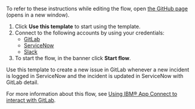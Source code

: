 To refer to these instructions while editing the flow, open [the GitHub page](https://github.com/ot4i/app-connect-templates/blob/main/resources/markdown/Create%20an%20issue%20in%20GitLab%20whenever%20a%20new%20incident%20is%20logged%20in%20ServiceNow_instructions.md) (opens in a new window).

1. Click **Use this template** to start using the template.
2. Connect to the following accounts by using your credentials:
   - [GitLab](https://ibm.biz/acgitlab)
   - [ServiceNow](https://ibm.biz/acservicenow)
   - [Slack](https://ibm.biz/acslack)
3. To start the flow, in the banner click **Start flow**.

Use this template to create a new issue in GitLab whenever a new incident is logged in ServiceNow and the incident is updated in ServiceNow with GitLab detail.

For more information about this flow, see [Using IBM® App Connect to interact with GitLab](https://community.ibm.com/community/user/integration/blogs/shamini-arumugam1/2021/06/03/using-ibm-app-connect-to-interact-with-gitlab).
